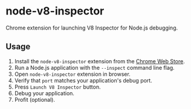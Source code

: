# node-v8-inspector

Chrome extension for launching V8 Inspector for Node.js debugging.

## Usage

1. Install the `node-v8-inspector` extension from the [Chrome Web Store](https://chrome.google.com/webstore/detail/nodejs-v8-inspector/lfnddfpljnhbneopljflpombpnkfhggl).
2. Run a Node.js application with the `--inspect` command line flag.
3. Open `node-v8-inspector` extension in browser.
4. Verify that `port` matches your application's debug port.
5. Press `Launch V8 Inspector` button.
6. Debug your application.
7. Profit (optional).
